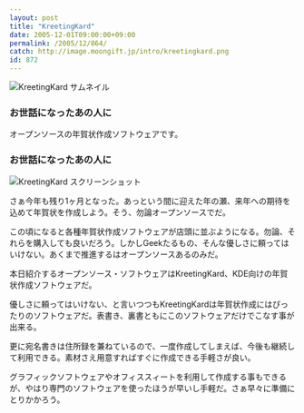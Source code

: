 ```yaml
---
layout: post
title: "KreetingKard"
date: 2005-12-01T09:00:00+09:00
permalink: /2005/12/864/
catch: http://image.moongift.jp/intro/kreetingkard.png
id: 872
---
```

 ![KreetingKard サムネイル](http://image.moongift.jp/intro/kreetingkard.s.png "KreetingKard サムネイル")
  

### お世話になったあの人に
  
オープンソースの年賀状作成ソフトウェアです。  
<!--more-->  

### お世話になったあの人に
  

![KreetingKard スクリーンショット](http://image.moongift.jp/intro/kreetingkard.png "KreetingKard スクリーンショット")

  

さぁ今年も残り1ヶ月となった。あっという間に迎えた年の瀬、来年への期待を込めて年賀状を作成しよう。そう、勿論オープンソースでだ。

  

この頃になると各種年賀状作成ソフトウェアが店頭に並ぶようになる。勿論、それらを購入しても良いだろう。しかしGeekたるもの、そんな優しさに頼ってはいけない。あくまで推進するはオープンソースあるのみだ。

  

本日紹介するオープンソース・ソフトウェアはKreetingKard、KDE向けの年賀状作成ソフトウェアだ。

  

優しさに頼ってはいけない、と言いつつもKreetingKardは年賀状作成にはぴったりのソフトウェアだ。表書き、裏書ともにこのソフトウェアだけでこなす事が出来る。

  

更に宛名書きは住所録を兼ねているので、一度作成してしまえば、今後も継続して利用できる。素材さえ用意すればすぐに作成できる手軽さが良い。

  

グラフィックソフトウェアやオフィススィートを利用して作成する事もできるが、やはり専門のソフトウェアを使ったほうが早いし手軽だ。さぁ早々に準備にとりかかろう。

